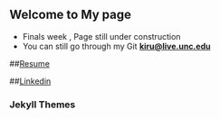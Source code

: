 ## Welcome to My page

- Finals week , Page still under construction 
- You can still go through my Git 
**kiru@live.unc.edu**

##[Resume](itzceekay.github.io/kiru_resume_.pdf)

##[Linkedin](linkedin.com)

### Jekyll Themes
